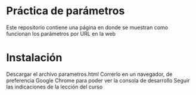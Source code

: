 # Práctica de parámetros
Este repositorio contiene una página en donde se muestran como funcionan los parámetros por URL en la web

# Instalación
Descargar el archivo parametros.html
Correrlo en un navegador, de preferencia Google Chrome para poder ver la consola de desarrollo
Seguir las indicaciones de la lección del curso
